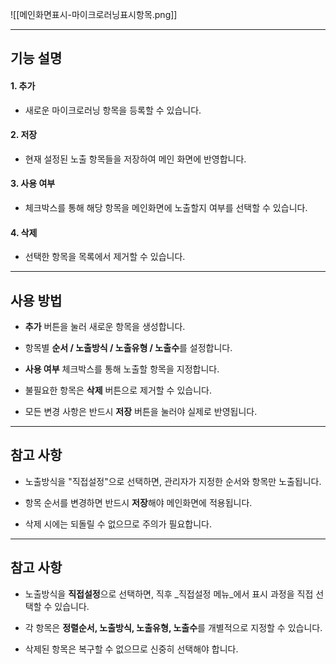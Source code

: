 ![[메인화면표시-마이크로러닝표시항목.png]]

---
## 기능 설명

#### 1. 추가

- 새로운 마이크로러닝 항목을 등록할 수 있습니다.
    

#### 2. 저장

- 현재 설정된 노출 항목들을 저장하여 메인 화면에 반영합니다.
    

#### 3. 사용 여부

- 체크박스를 통해 해당 항목을 메인화면에 노출할지 여부를 선택할 수 있습니다.
    

#### 4. 삭제

- 선택한 항목을 목록에서 제거할 수 있습니다.
    

---

## 사용 방법

- **추가** 버튼을 눌러 새로운 항목을 생성합니다.
    
- 항목별 **순서 / 노출방식 / 노출유형 / 노출수**를 설정합니다.
    
- **사용 여부** 체크박스를 통해 노출할 항목을 지정합니다.
    
- 불필요한 항목은 **삭제** 버튼으로 제거할 수 있습니다.
    
- 모든 변경 사항은 반드시 **저장** 버튼을 눌러야 실제로 반영됩니다.
    

---

## 참고 사항

- 노출방식을 "직접설정"으로 선택하면, 관리자가 지정한 순서와 항목만 노출됩니다.
    
- 항목 순서를 변경하면 반드시 **저장**해야 메인화면에 적용됩니다.
    
- 삭제 시에는 되돌릴 수 없으므로 주의가 필요합니다.
    

---

## 참고 사항

- 노출방식을 **직접설정**으로 선택하면, 직후 _직접설정 메뉴_에서 표시 과정을 직접 선택할 수 있습니다.
    
- 각 항목은 **정렬순서, 노출방식, 노출유형, 노출수**를 개별적으로 지정할 수 있습니다.
    
- 삭제된 항목은 복구할 수 없으므로 신중히 선택해야 합니다.